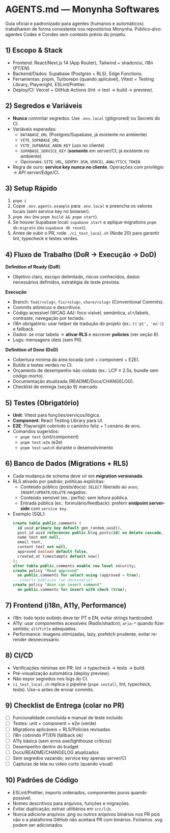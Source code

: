# AGENTS.md — Monynha Softwares

Guia oficial e padronizado para agentes (humanos e automáticos) trabalharem de forma consistente nos repositórios Monynha.
Público‑alvo: agentes Codex e Condex sem contexto prévio do projeto.

## 1) Escopo & Stack
- Frontend: React/Next.js 14 (App Router), Tailwind + shadcn/ui, i18n (PT/EN).
- Backend/Dados: Supabase (Postgres + RLS), Edge Functions.
- Ferramentas: pnpm, Turborepo (quando aplicável), Vitest + Testing Library, Playwright, ESLint/Prettier.
- Deploy/CI: Vercel + GitHub Actions (lint → test → build → preview).

## 2) Segredos e Variáveis
- **Nunca** commitar segredos. Use `.env.local` (gitignored) ou Secrets do CI.
- Variáveis esperadas:
  - `DATABASE_URL` (Postgres/Supabase, já existente no ambiente)
  - `VITE_SUPABASE_URL`
  - `VITE_SUPABASE_ANON_KEY` (uso no cliente)
  - `SUPABASE_SERVICE_KEY` (**somente** em server/CI; já existente no ambiente)
  - Opcionais: `SITE_URL`, `SENTRY_DSN`, `VERCEL_ANALYTICS_TOKEN`
- Regra de ouro: **service key nunca no cliente**. Operações com privilégio → API server/Edge/CI.

## 3) Setup Rápido
1. `pnpm i`
2. Copie `.env.agents.example` para `.env.local` e preencha os valores locais (sem service key no browser).
3. `pnpm dev` (ou `pnpm build && pnpm start`).
4. Se houver Supabase local: `supabase start` e aplique migrations `pnpm db:migrate` (ou `supabase db reset`).
5. Antes de subir o PR, rode `./ci_test_local.sh` (Node 20) para garantir lint, typecheck e testes verdes.

## 4) Fluxo de Trabalho (DoR → Execução → DoD)
**Definition of Ready (DoR)**
- Objetivo claro, escopo delimitado, riscos conhecidos, dados necessários definidos, estratégia de teste prevista.

**Execução**
- Branch: `feat/<slug>`, `fix/<slug>`, `chore/<slug>` (Conventional Commits).
- Commits atômicos e descritivos.
- Código acessível (WCAG AA): foco visível, semântica, `alt`/labels, contraste, navegação por teclado.
- i18n obrigatório: usar helper de tradução do projeto (ex.: `t('pt', 'en')`) e fallback.
- Dados: se criar tabela → **ativar RLS** e escrever **policies** (ver seção 6).
- Logs: mensagens úteis (sem PII).

**Definition of Done (DoD)**
- Cobertura mínima da área tocada (unit + component + E2E).
- Builds e testes verdes no CI.
- Orçamento de desempenho não violado (ex.: LCP ≤ 2.5s; bundle sem código morto).
- Documentação atualizada (README/Docs/CHANGELOG).
- Checklist de entrega (seção 9) marcado.

## 5) Testes (Obrigatório)
- **Unit**: Vitest para funções/serviços/lógica.
- **Component**: React Testing Library para UI.
- **E2E**: Playwright cobrindo o caminho feliz + 1 cenário de erro.
- Comandos sugeridos:
  - `pnpm test` (unit/component)
  - `pnpm test:e2e` (e2e)
  - `pnpm test:watch` durante o desenvolvimento

## 6) Banco de Dados (Migrations + RLS)
- Cada mudança de schema deve vir em **migration versionada**.
- RLS ativado por padrão; políticas explícitas:
  - Conteúdo público (posts/docs): `SELECT` liberado ao `anon`; `INSERT/UPDATE/DELETE` negados.
  - Conteúdo sensível (ex.: perfis): sem leitura pública.
  - Entrada pública (ex.: formulário/feedback): preferir **endpoint server-side** com `service key`.
- Exemplo (SQL):
  ```sql
  create table public.comments (
    id uuid primary key default gen_random_uuid(),
    post_id uuid references public.blog_posts(id) on delete cascade,
    name text not null,
    email text,
    content text not null,
    approved boolean default false,
    created_at timestamptz default now()
  );
  alter table public.comments enable row level security;
  create policy "Read approved"
    on public.comments for select using (approved = true);
  -- inserts públicos (se necessário)
  create policy "Anon can insert comment"
    on public.comments for insert with check (true);
  ```

## 7) Frontend (i18n, A11y, Performance)
- i18n: todo texto exibido deve ter PT e EN; evitar strings hardcoded.
- A11y: usar componentes acessíveis (Radix/shadcn); `aria-*` quando fizer sentido; `alt`/`title` adequados.
- Performance: imagens otimizadas, lazy, prefetch prudente, evitar re-render desnecessário.

## 8) CI/CD
- Verificações mínimas em PR: lint → typecheck → tests → build.
- Pré-visualização automática (deploy preview).
- Não expor segredos nos logs do CI.
- `ci_test_local.sh` replica o pipeline (`pnpm install`, lint, typecheck, tests). Use-o antes de enviar commits.

## 9) Checklist de Entrega (colar no PR)
- [ ] Funcionalidade concluída e manual de teste incluído
- [ ] Testes: unit + component + e2e (verde)
- [ ] Migrations aplicáveis + RLS/Policies revisadas
- [ ] i18n cobrindo PT/EN (fallback ok)
- [ ] A11y básica (sem erros axe/lighthouse críticos)
- [ ] Desempenho dentro do budget
- [ ] Docs/README/CHANGELOG atualizados
- [ ] Sem segredos vazando; service key apenas server/CI
- [ ] Capturas de tela ou vídeo curto (quando visual)

## 10) Padrões de Código
- ESLint/Prettier, imports ordenados, componentes puros quando possível.
- Nomes descritivos para arquivos, funções e migrações.
- Evitar duplicação; extrair utilitários em `src/lib`.
- Nunca adicione arquivos .png ou outros arquivos binários nos PR pois não o a plataforma GitHub não aceitará PR com binários. Ficheiros .svg podem ser adicionados.
